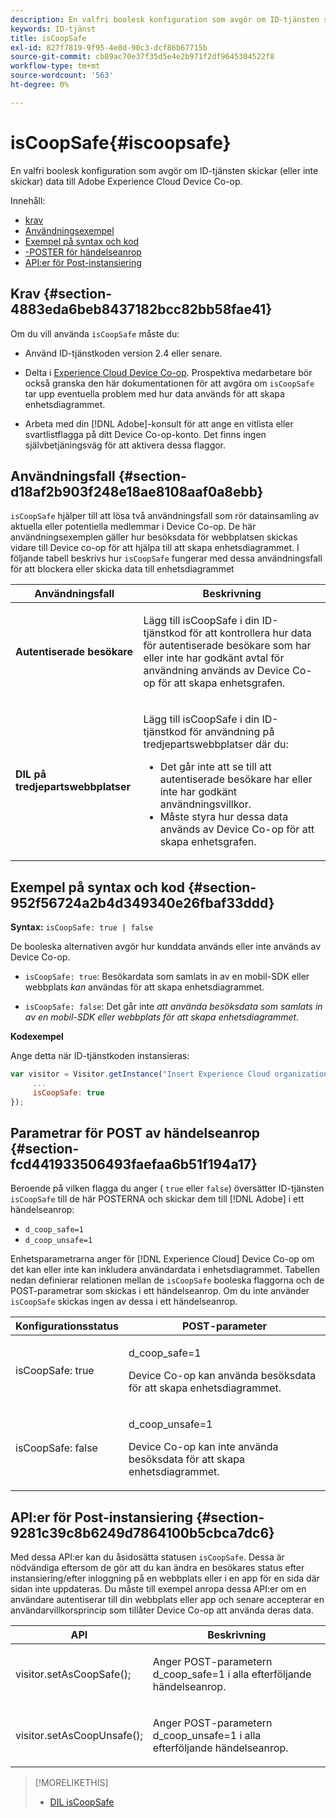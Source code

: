 ```yaml
---
description: En valfri boolesk konfiguration som avgör om ID-tjänsten skickar (eller inte skickar) data till Adobe Experience Cloud Device Co-op.
keywords: ID-tjänst
title: isCoopSafe
exl-id: 827f7819-9f95-4e8d-90c3-dcf86b67715b
source-git-commit: cb89ac70e37f35d5e4e2b971f2df9645304522f8
workflow-type: tm+mt
source-wordcount: '563'
ht-degree: 0%

---
```


# isCoopSafe{#iscoopsafe}

En valfri boolesk konfiguration som avgör om ID-tjänsten skickar (eller inte skickar) data till Adobe Experience Cloud Device Co-op.

Innehåll:

<ul class="simplelist"> 
 <li> <a href="../../library/function-vars/coopsafe.md#section-4883eda6beb8437182bcc82bb58fae41" format="dita" scope="local"> krav </a> </li> 
 <li> <a href="../../library/function-vars/coopsafe.md#section-d18af2b903f248e18ae8108aaf0a8ebb" format="dita" scope="local"> Användningsexempel </a> </li> 
 <li> <a href="../../library/function-vars/coopsafe.md#section-952f56724a2b4d349340e26fbaf33ddd" format="dita" scope="local"> Exempel på syntax och kod </a> </li> 
 <li> <a href="../../library/function-vars/coopsafe.md#section-fcd441933506493faefaa6b51f194a17" format="dita" scope="local">-POSTER för händelseanrop </a> </li> 
 <li> <a href="../../library/function-vars/coopsafe.md#section-9281c39c8b6249d7864100b5cbca7dc6" format="dita" scope="local"> API:er för Post-instansiering </a> </li> 
</ul>

## Krav {#section-4883eda6beb8437182bcc82bb58fae41}

Om du vill använda `isCoopSafe` måste du:

* Använd ID-tjänstkoden version 2.4 eller senare.
* Delta i [Experience Cloud Device Co-op](https://experienceleague.adobe.com/docs/device-co-op/using/about/overview.html). Prospektiva medarbetare bör också granska den här dokumentationen för att avgöra om `isCoopSafe` tar upp eventuella problem med hur data används för att skapa enhetsdiagrammet.

* Arbeta med din [!DNL Adobe]-konsult för att ange en vitlista eller svartlistflagga på ditt Device Co-op-konto. Det finns ingen självbetjäningsväg för att aktivera dessa flaggor.

## Användningsfall {#section-d18af2b903f248e18ae8108aaf0a8ebb}

`isCoopSafe` hjälper till att lösa två användningsfall som rör datainsamling av aktuella eller potentiella medlemmar i Device Co-op. De här användningsexemplen gäller hur besöksdata för webbplatsen skickas vidare till Device co-op för att hjälpa till att skapa enhetsdiagrammet. I följande tabell beskrivs hur `isCoopSafe` fungerar med dessa användningsfall för att blockera eller skicka data till enhetsdiagrammet

<table id="table_A24C63D2A21F47EDBAC8FA5E7BE888D8"> 
 <thead> 
  <tr> 
   <th colname="col1" class="entry"> Användningsfall </th> 
   <th colname="col2" class="entry"> Beskrivning </th> 
  </tr> 
 </thead>
 <tbody> 
  <tr> 
   <td colname="col1"> <p> <b>Autentiserade besökare</b> </p> </td> 
   <td colname="col2"> <p>Lägg till <span class="codeph"> isCoopSafe </span> i din ID-tjänstkod för att kontrollera hur data för autentiserade besökare som har eller inte har godkänt avtal för användning används av Device Co-op för att skapa enhetsgrafen. </p> </td> 
  </tr> 
  <tr> 
   <td colname="col1"> <p> <b>DIL på tredjepartswebbplatser</b> </p> </td> 
   <td colname="col2"> <p>Lägg till <span class="codeph"> isCoopSafe </span> i din ID-tjänstkod för användning på tredjepartswebbplatser där du: </p> <p> 
     <ul id="ul_C27BB26510314834A2A7CD99D46DA4AC"> 
      <li id="li_4E6AE574F18646F09C0CF4553EEA1A9E">Det går inte att se till att autentiserade besökare har eller inte har godkänt användningsvillkor. </li> 
      <li id="li_26D0561BF32B4278B0A6B5082C17FED8">Måste styra hur dessa data används av Device Co-op för att skapa enhetsgrafen. </li> 
     </ul> </p> </td> 
  </tr> 
 </tbody> 
</table>

## Exempel på syntax och kod {#section-952f56724a2b4d349340e26fbaf33ddd}

**Syntax:** `isCoopSafe: true | false`

De booleska alternativen avgör hur kunddata används eller inte används av Device Co-op.

* `isCoopSafe: true`: Besökardata som samlats in av en mobil-SDK eller webbplats *kan* användas för att skapa enhetsdiagrammet.

* `isCoopSafe: false`: Det går inte *att använda besöksdata som samlats in av en mobil-SDK eller webbplats för att skapa enhetsdiagrammet.*

**Kodexempel**

Ange detta när ID-tjänstkoden instansieras:

```js
var visitor = Visitor.getInstance("Insert Experience Cloud organization ID here",{ 
     ... 
     isCoopSafe: true 
});
```

## Parametrar för POST av händelseanrop {#section-fcd441933506493faefaa6b51f194a17}

Beroende på vilken flagga du anger ( `true` eller `false`) översätter ID-tjänsten `isCoopSafe` till de här POSTERNA och skickar dem till [!DNL Adobe] i ett händelseanrop:

* `d_coop_safe=1`
* `d_coop_unsafe=1`

Enhetsparametrarna anger för [!DNL Experience Cloud] Device Co-op om det kan eller inte kan inkludera användardata i enhetsdiagrammet. Tabellen nedan definierar relationen mellan de `isCoopSafe` booleska flaggorna och de POST-parametrar som skickas i ett händelseanrop. Om du inte använder `isCoopSafe` skickas ingen av dessa i ett händelseanrop.

<table id="table_0A544534CA904F4D9836A34B8C1EACBB"> 
 <thead> 
  <tr> 
   <th colname="col1" class="entry"> Konfigurationsstatus </th> 
   <th colname="col2" class="entry"> POST-parameter </th> 
  </tr> 
 </thead>
 <tbody> 
  <tr> 
   <td colname="col1"> <p> <span class="codeph"> isCoopSafe: true </span> </p> </td> 
   <td colname="col2"> <p> <span class="codeph"> d_coop_safe=1 </span> </p> <p>Device Co-op kan använda besöksdata för att skapa enhetsdiagrammet. </p> </td> 
  </tr> 
  <tr> 
   <td colname="col1"> <p> <span class="codeph"> isCoopSafe: false </span> </p> </td> 
   <td colname="col2"> <p> <span class="codeph"> d_coop_unsafe=1 </span> </p> <p>Device Co-op kan inte använda besöksdata för att skapa enhetsdiagrammet. </p> </td> 
  </tr> 
 </tbody> 
</table>

## API:er för Post-instansiering {#section-9281c39c8b6249d7864100b5cbca7dc6}

Med dessa API:er kan du åsidosätta statusen `isCoopSafe`. Dessa är nödvändiga eftersom de gör att du kan ändra en besökares status efter instansiering/efter inloggning på en webbplats eller i en app för en sida där sidan inte uppdateras. Du måste till exempel anropa dessa API:er om en användare autentiserar till din webbplats eller app och senare accepterar en användarvillkorsprincip som tillåter Device Co-op att använda deras data.

<table id="table_BAA96B1F82BE48C3A61A1AF1367BA45C"> 
 <thead> 
  <tr> 
   <th colname="col1" class="entry"> API </th> 
   <th colname="col2" class="entry"> Beskrivning </th> 
  </tr> 
 </thead>
 <tbody> 
  <tr> 
   <td colname="col1"> <p> <span class="codeph"> visitor.setAsCoopSafe(); </span> </p> </td> 
   <td colname="col2"> <p>Anger POST-parametern <span class="codeph"> d_coop_safe=1 </span> i alla efterföljande händelseanrop. </p> </td> 
  </tr> 
  <tr> 
   <td colname="col1"> <p> <span class="codeph"> visitor.setAsCoopUnsafe(); </span> </p> </td> 
   <td colname="col2"> <p>Anger POST-parametern <span class="codeph"> d_coop_unsafe=1 </span> i alla efterföljande händelseanrop. </p> </td> 
  </tr> 
 </tbody> 
</table>

<!--
Wiki page https://wiki.corp.adobe.com/x/RCfFTg
-->

>[!MORELIKETHIS]
>
>* [DIL isCoopSafe](https://experienceleague.adobe.com/docs/audience-manager/user-guide/dil-api/class-level-dil-methods/dil-coopsafe.html)
